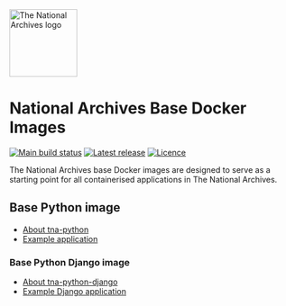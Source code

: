 <img src="https://raw.githubusercontent.com/nationalarchives/tna-frontend/main/src/nationalarchives/assets/images/tna-horizontal-logo-inverted.svg" alt="The National Archives logo" title="The National Archives" width="120" />

# National Archives Base Docker Images

[![Main build status](https://img.shields.io/github/actions/workflow/status/nationalarchives/docker/test.yml?style=flat-square&event=push&branch=main)](https://github.com/nationalarchives/docker/actions/workflows/test.yml?query=branch%3Amain)
[![Latest release](https://img.shields.io/github/v/release/nationalarchives/docker?style=flat-square&logo=github&logoColor=white&sort=semver)](https://github.com/nationalarchives/docker/releases)
[![Licence](https://img.shields.io/github/license/nationalarchives/docker?style=flat-square)](https://github.com/nationalarchives/docker/blob/main/LICENCE)

The National Archives base Docker images are designed to serve as a starting point for all containerised applications in The National Archives.

## Base Python image

- [About tna-python](./docker/tna-python)
- [Example application](./tests/example-python-application)

### Base Python Django image

- [About tna-python-django](./docker/tna-python-django)
- [Example Django application](./tests/example-python-django-application)
